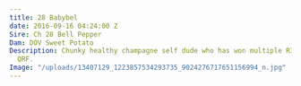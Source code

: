 ```yaml
---
title: 28 Babybel
date: 2016-09-16 04:24:00 Z
Sire: Ch 28 Bell Pepper
Dam: DOV Sweet Potato
Description: Chunky healthy champagne self dude who has won multiple RIS & BIS at
  QRF.
Image: "/uploads/13407129_1223857534293735_9024276717651156994_n.jpg"
---
```


